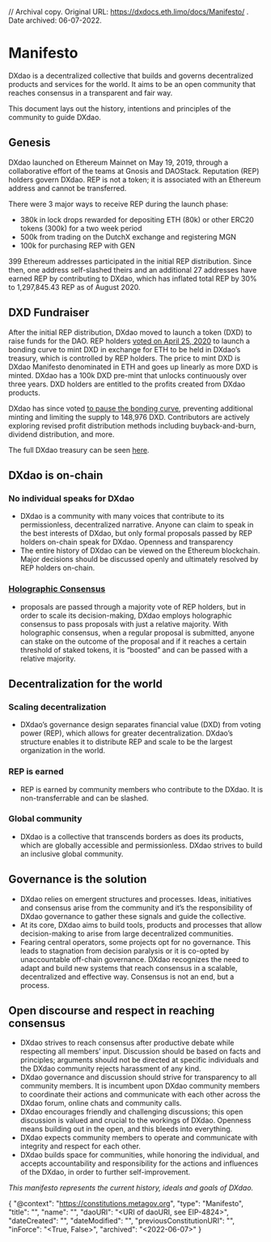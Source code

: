 // Archival copy. Original URL: https://dxdocs.eth.limo/docs/Manifesto/ . Date archived: 06-07-2022.

# Manifesto
DXdao is a decentralized collective that builds and governs decentralized products and services for the world. It aims to be an open community that reaches consensus in a transparent and fair way.

This document lays out the history, intentions and principles of the community to guide DXdao.

## Genesis
DXdao launched on Ethereum Mainnet on May 19, 2019, through a collaborative effort of the teams at Gnosis and DAOStack. Reputation (REP) holders govern DXdao. REP is not a token; it is associated with an Ethereum address and cannot be transferred.

There were 3 major ways to receive REP during the launch phase:
* 380k in lock drops rewarded for depositing ETH (80k) or other ERC20 tokens (300k) for a two week period
* 500k from trading on the DutchX exchange and registering MGN
* 100k for purchasing REP with GEN

399 Ethereum addresses participated in the initial REP distribution. Since then, one address self-slashed theirs and an additional 27 addresses have earned REP by contributing to DXdao, which has inflated total REP by 30% to 1,297,845.43 REP as of August 2020.

## DXD Fundraiser
After the initial REP distribution, DXdao moved to launch a token (DXD) to raise funds for the DAO. REP holders [voted on April 25, 2020](https://alchemy.daostack.io/dao/0x519b70055af55a007110b4ff99b0ea33071c720a/proposal/0xeb9cf2b3d76664dc1e983137f33b2400ad11966b1d79399d7ca55c25ad6283fa) to launch a bonding curve to mint DXD in exchange for ETH to be held in DXdao’s treasury, which is controlled by REP holders. The price to mint DXD is DXdao Manifesto denominated in ETH and goes up linearly as more DXD is minted. DXdao has a 100k DXD pre-mint that unlocks continuously over three years. DXD holders are entitled to the profits created from DXdao products.

DXdao has since voted [to pause the bonding curve](https://dxdao.medium.com/dxdao-hits-pause-on-dxd-bonding-curve-98166199925a), preventing additional minting and limiting the supply to 148,976 DXD. Contributors are actively exploring revised profit distribution methods including buyback-and-burn, dividend distribution, and more.

The full DXdao treasury can be seen [here](https://etherscan.io/tokenholdings?a=0x519b70055af55a007110b4ff99b0ea33071c720a).

## DXdao is on-chain
### No individual speaks for DXdao
* DXdao is a community with many voices that contribute to its permissionless, decentralized narrative. Anyone can claim to speak in the best interests of DXdao, but only formal proposals passed by REP holders on-chain speak for DXdao.
Openness and transparency
* The entire history of DXdao can be viewed on the Ethereum blockchain. Major decisions should be discussed openly and ultimately resolved by REP holders on-chain.

### [Holographic Consensus](https://medium.com/daostack/holographic-consensus-part-1-116a73ba1e1c)
* proposals are passed through a majority vote of REP holders, but in order to scale its decision-making, DXdao employs holographic consensus to pass proposals with just a relative majority. With holographic consensus, when a regular proposal is submitted, anyone can stake on the outcome of the proposal and if it reaches a certain threshold of staked tokens, it is “boosted” and can be passed with a relative majority.

## Decentralization for the world
### Scaling decentralization
* DXdao’s governance design separates financial value (DXD) from voting power (REP), which allows for greater decentralization. DXdao’s structure enables it to distribute REP and scale to be the largest organization in the world.
### REP is earned
* REP is earned by community members who contribute to the DXdao. It is non-transferrable and can be slashed.
### Global community
* DXdao is a collective that transcends borders as does its products, which are globally accessible and permissionless. DXdao strives to build an inclusive global community.

## Governance is the solution
* DXdao relies on emergent structures and processes. Ideas, initiatives and consensus arise from the community and it’s the responsibility of DXdao governance to gather these signals and guide the collective.
* At its core, DXdao aims to build tools, products and processes that allow decision-making to arise from large decentralized communities.
* Fearing central operators, some projects opt for no governance. This leads to stagnation from decision paralysis or it is co-opted by unaccountable off-chain governance. DXdao recognizes the need to adapt and build new systems that reach consensus in a scalable, decentralized and effective way. Consensus is not an end, but a process.

## Open discourse and respect in reaching consensus
* DXdao strives to reach consensus after productive debate while respecting all members’ input. Discussion should be based on facts and principles; arguments should not be directed at specific individuals and the DXdao community rejects harassment of any kind.
* DXdao governance and discussion should strive for transparency to all community members. It is incumbent upon DXdao community members to coordinate their actions and communicate with each other across the DXdao forum, online chats and community calls.
* DXdao encourages friendly and challenging discussions; this open discussion is valued and crucial to the workings of DXdao. Openness means building out in the open, and this bleeds into everything.
* DXdao expects community members to operate and communicate with integrity and respect for each other.
* DXdao builds space for communities, while honoring the individual, and accepts accountability and responsibility for the actions and influences of the DXdao, in order to further self-improvement.

*This manifesto represents the current history, ideals and goals of DXdao.*

{ 
  "@context": "https://constitutions.metagov.org",
  "type": "Manifesto",
  "title": "<DXdao Manifesto>",
  "name": "<DXdaoO>",
  "daoURI": "<URI of daoURI, see EIP-4824>",
  "dateCreated": "<YYYY-MM-DD>",
  "dateModified": "<YYYY-MM-DD>",
  "previousConstitutionURI": "<URI>",
  "inForce": "<True, False>",
  "archived": "<2022-06-07>"
}

